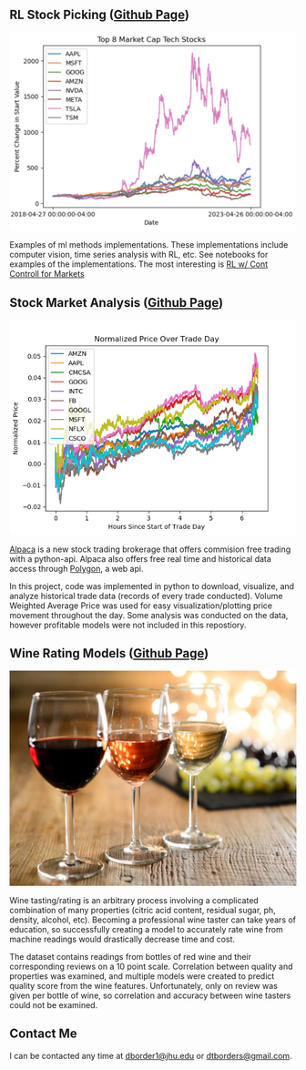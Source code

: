 ## RL Stock Picking ([Github Page](https://github.com/dtborders/Stock_Market](https://github.com/dtborders/ml-methods/tree/main)))
![](example_images/DQN.png)

Examples of ml methods implementations. These implementations include computer vision, time series analysis with RL, etc. See notebooks for examples of the implementations. The most interesting is  [RL w/ Cont Controll for Markets](https://github.com/dtborders/ml-methods/blob/main/deep_continuous_q_learn.ipynb)


## Stock Market Analysis ([Github Page](https://github.com/dtborders/Stock_Market))
![](example_images/stocks.png)

[Alpaca](https://alpaca.markets) is a new stock trading brokerage that offers commision free trading with a python-api. Alpaca also offers free real time and historical data access through [Polygon](https://polygon.io), a web api. 

In this project, code was implemented in python to download, visualize, and analyze historical trade data (records of every trade conducted). Volume Weighted Average Price was used for easy visualization/plotting price movement throughout the day. 
Some analysis was conducted on the data, however profitable models were not included in this repostiory. 


## Wine Rating Models ([Github Page](https://github.com/dtborders/Wine_Ratings))

![](example_images/wine_cover.jpg)

Wine tasting/rating is an arbitrary process involving a complicated combination of many properties (citric acid content, residual sugar, ph, density, alcohol, etc). Becoming a professional wine taster can take years of education, so successfully creating a model to accurately rate wine from machine readings would drastically decrease time and cost. 

The dataset contains readings from bottles of red wine and their corresponding reviews on a 10 point scale. Correlation between quality and properties was examined, and multiple models were created to predict quality score from the wine features. Unfortunately, only on review was given per bottle of wine, so correlation and accuracy between wine tasters could not be examined. 



## Contact Me

I can be contacted any time at dborder1@jhu.edu or dtborders@gmail.com. 
